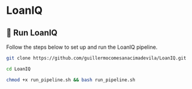 # LoanIQ

## 🚀 Run LoanIQ

Follow the steps below to set up and run the LoanIQ pipeline.

```bash
git clone https://github.com/guillermocomesanacimadevila/LoanIQ.git
```

```bash
cd LoanIQ
```

```bash
chmod +x run_pipeline.sh && bash run_pipeline.sh
```
